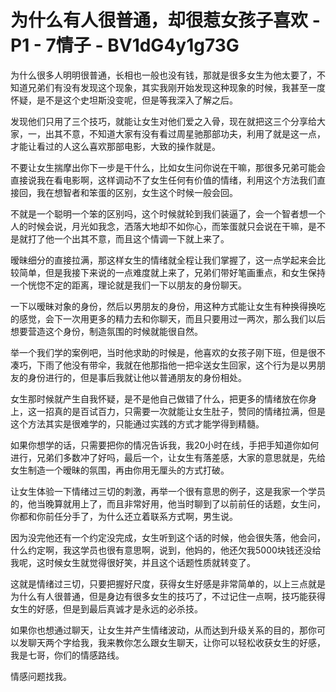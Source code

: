 # 为什么有人很普通，却很惹女孩子喜欢 - P1 - 7情子 - BV1dG4y1g73G

为什么很多人明明很普通，长相也一般也没有钱，那就是很多女生为他太要了，不知道兄弟们有没有发现这个现象，其实我刚开始发现这种现象的时候，我甚至一度怀疑，是不是这个史坦斯没变呢，但是等我深入了解之后。

发现他们只用了三个技巧，就能让女生对他们爱之入骨，现在就把这三个分享给大家，一，出其不意，不知道大家有没有看过周星驰那部功夫，利用了就是这一点，才能让看过的人这么喜欢那部电影，大致的操作就是。

不要让女生揣摩出你下一步是干什么，比如女生问你说在干嘛，那很多兄弟可能会直接说我在看电影啊，这样调动不了女生任何有价值的情绪，利用这个方法我们直接回，我在想智者和笨蛋的区别，女生这个时候一般会回。

不就是一个聪明一个笨的区别吗，这个时候就轮到我们装逼了，会一个智者想一个人的时候会说，月光如我念，洒落大地却不如你心，而笨蛋就只会说在干嘛，是不是就打了他一个出其不意，而且这个情调一下就上来了。

暧昧细分的直接拉满，那这样女生的情绪就全程让我们掌握了，这一点学起来会比较简单，但是我接下来说的一点难度就上来了，兄弟们带好笔画重点，和女生保持一个恍惚不定的距离，理论就是我们一下以朋友的身份聊天。

一下以暧昧对象的身份，然后以男朋友的身份，用这种方式能让女生有种换得换吃的感觉，会下一次用更多的精力去和你聊天，而且只要用过一两次，那么我们以后想要营造这个身份，制造氛围的时候就能很自然。

举一个我们学的案例吧，当时他求助的时候是，他喜欢的女孩子刚下班，但是很不凑巧，下雨了他没有带伞，我就在他那指他一把伞送女生回家，这个行为是以男朋友的身份进行的，但是事后我就让他以普通朋友的身份相处。

女生那时候就产生自我怀疑，是不是他自己做错了什么，把更多的情绪放在你身上，这一招真的是百试百力，只需要一次就能让女生肚子，赞同的情绪拉满，但是这个方法其实是很难学的，只能通过实践的方式才能学得到精髓。

如果你想学的话，只需要把你的情况告诉我，我20小时在线，手把手知道你如何进行，兄弟们多数冲了好吗，最后一个，让女生有落差感，大家的意思就是，先给女生制造一个暧昧的氛围，再由你用无厘头的方式打破。

让女生体验一下情绪过三切的刺激，再举一个很有意思的例子，这是我家一个学员的，他当晚算就用上了，而且非常好用，他当时聊到了以前前任的话题，女生问，你都和你前任分手了，为什么还立着联系方式啊，男生说。

因为没完他还有一个约定没完成，女生听到这个话的时候，他会很失落，他会问，什么约定啊，我这学员也很有意思啊，说到，他妈的，他还欠我5000块钱还没给我呢，这时候女生就觉得很好笑，并且这个话题性质就转变了。

这就是情绪过三切，只要把握好尺度，获得女生好感是非常简单的，以上三点就是为什么有人很普通，但是身边有很多女生的技巧了，不过记住一点啊，技巧能获得女生的好感，但是到最后真诚才是永远的必杀技。

如果你也想通过聊天，让女生并产生情绪波动，从而达到升级关系的目的，那你可以发聊天两个字给我，我来教你怎么跟女生聊天，让你可以轻松收获女生的好感，我是七哥，你们的情感路线。

情感问题找我。